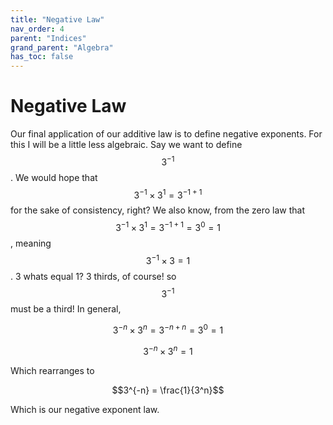 ```yaml
---
title: "Negative Law"
nav_order: 4
parent: "Indices"
grand_parent: "Algebra"
has_toc: false
---
```


# Negative Law

Our final application of our additive law is to define negative exponents. For this I will be a little less algebraic.
Say we want to define $$3^{-1}$$. We would hope that $$3^{-1}\times 3^{1} = 3^{-1 + 1}$$ for the sake of consistency, right?
We also know, from the zero law that $$3^{-1}\times 3^{1} = 3^{-1 + 1} = 3^0 = 1$$, meaning $$3^{-1}\times 3 = 1$$.
3 whats equal 1? 3 thirds, of course! so $$3^{-1}$$ must be a third!
In general,

$$3^{-n}\times 3^n = 3^{-n+n} = 3^0 = 1$$

$$3^{-n}\times 3^n = 1$$

Which rearranges to

$$3^{-n} = \frac{1}{3^n}$$

Which is our negative exponent law.